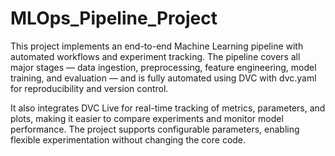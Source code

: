 # MLOps_Pipeline_Project
This project implements an end-to-end Machine Learning pipeline with automated workflows and experiment tracking. The pipeline covers all major stages — data ingestion, preprocessing, feature engineering, model training, and evaluation — and is fully automated using DVC with dvc.yaml for reproducibility and version control.

It also integrates DVC Live for real-time tracking of metrics, parameters, and plots, making it easier to compare experiments and monitor model performance. The project supports configurable parameters, enabling flexible experimentation without changing the core code.
